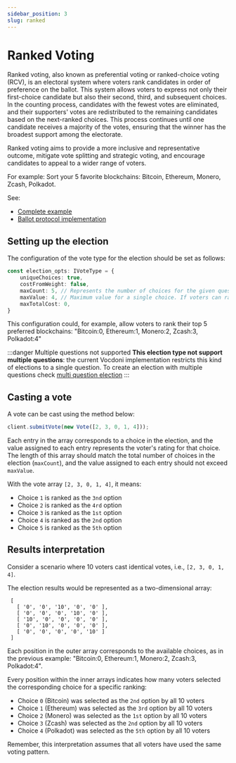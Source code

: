```yaml
---
sidebar_position: 3
slug: ranked
---
```


# Ranked Voting

Ranked voting, also known as preferential voting or ranked-choice voting (RCV), is an electoral system where voters rank 
candidates in order of preference on the ballot. This system allows voters to express not only their first-choice 
candidate but also their second, third, and subsequent choices. In the counting process, candidates with the fewest 
votes are eliminated, and their supporters' votes are redistributed to the remaining candidates based on the next-ranked 
choices. This process continues until one candidate receives a majority of the votes, ensuring that the winner has the 
broadest support among the electorate.

Ranked voting aims to provide a more inclusive and representative outcome, mitigate vote splitting and strategic voting, 
and encourage candidates to appeal to a wider range of voters.

For example: Sort your 5 favorite blockchains: Bitcoin, Ethereum, Monero, Zcash, Polkadot.

See:

- [Complete example](https://github.com/vocdoni/vocdoni-sdk/blob/main/examples/typescript/src/ranked.ts)
- [Ballot protocol implementation][protocol-ranked]

## Setting up the election

The configuration of the vote type for the election should be set as follows:

```ts
const election_opts: IVoteType = {
    uniqueChoices: true, 
    costFromWeight: false,
    maxCount: 5, // Represents the number of choices for the given question.
    maxValue: 4, // Maximum value for a single choice. If voters can rate options on a scale of 0 to 3, then `MAX_VALUE` should be set to `4`.
    maxTotalCost: 0,
}
```


This configuration could, for example, allow voters to rank their top 5 preferred blockchains: "Bitcoin:0, Ethereum:1, Monero:2, Zcash:3, Polkadot:4"

:::danger Multiple questions not supported
**This election type not support multiple questions**: the current Vocdoni implementation restricts this kind of elections to a single question. To create an election with multiple questions check [multi question election][multi-question]
:::

## Casting a vote

A vote can be cast using the method below:

```ts
client.submitVote(new Vote([2, 3, 0, 1, 4]));
```

Each entry in the array corresponds to a choice in the election, and the value assigned to each entry represents the
voter's rating for that choice. The length of this array should match the total number of choices in the election 
(`maxCount`), and the value assigned to each entry should not exceed `maxValue`.

With the vote array `[2, 3, 0, 1, 4]`, it means:

- Choice `1` is ranked as the `3nd` option
- Choice `2` is ranked as the `4rd` option
- Choice `3` is ranked as the `1st` option
- Choice `4` is ranked as the `2nd` option
- Choice `5` is ranked as the `5th` option

## Results interpretation

Consider a scenario where 10 voters cast identical votes, i.e., `[2, 3, 0, 1, 4]`.

The election results would be represented as a two-dimensional array:

```
 [
   [ '0', '0', '10', '0', '0' ],
   [ '0', '0', '0', '10', '0' ],
   [ '10', '0', '0', '0', '0' ],
   [ '0', '10', '0', '0', '0' ],
   [ '0', '0', '0', '0', '10' ]
 ]
```

Each position in the outer array corresponds to the available choices, as in the previous example: "Bitcoin:0, 
Ethereum:1, Monero:2, Zcash:3, Polkadot:4".

Every position within the inner arrays indicates how many voters selected the corresponding choice for a specific 
ranking:

- Choice `0` (Bitcoin) was selected as the `2nd` option by all 10 voters
- Choice `1` (Ethereum) was selected as the `3rd` option by all 10 voters
- Choice `2` (Monero) was selected as the `1st` option by all 10 voters
- Choice `3` (Zcash) was selected as the `2nd` option by all 10 voters
- Choice `4` (Polkadot) was selected as the `5th` option by all 10 voters

Remember, this interpretation assumes that all voters have used the same voting pattern.


[protocol-ranked]: /protocol/ballot-protocol#linear-weighted-choice
[multi-question]: /protocol/ballot-protocol#multiquestion
